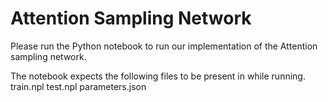 # Attention Sampling Network
Please run the Python notebook to run our implementation of the Attention sampling network.

The notebook expects the following files to be present in while running.
train.npl
test.npl
parameters.json
